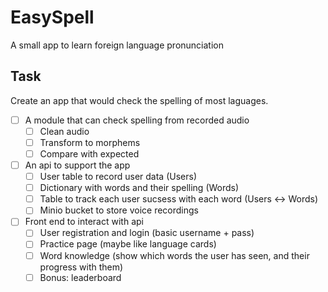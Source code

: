 # EasySpell

A small app to learn foreign language pronunciation

## Task

Create an app that would check the spelling of most laguages.

- [ ] A module that can check spelling from recorded audio
  - [ ] Clean audio
  - [ ] Transform to morphems
  - [ ] Compare with expected
- [ ] An api to support the app
  - [ ] User table to record user data (Users)
  - [ ] Dictionary with words and their spelling (Words)
  - [ ] Table to track each user sucsess with each word (Users <-> Words)
  - [ ] Minio bucket to store voice recordings
- [ ] Front end to interact with api
  - [ ] User registration and login (basic username + pass)
  - [ ] Practice page (maybe like language cards)
  - [ ] Word knowledge (show which words the user has seen, and their progress with them)
  - [ ] Bonus: leaderboard
